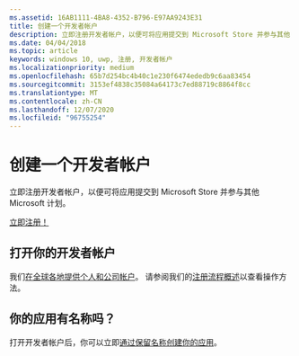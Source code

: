 ```yaml
---
ms.assetid: 16AB1111-4BA8-4352-B796-E97AA9243E31
title: 创建一个开发者帐户
description: 立即注册开发者帐户，以便可将应用提交到 Microsoft Store 并参与其他 Microsoft 计划。
ms.date: 04/04/2018
ms.topic: article
keywords: windows 10, uwp, 注册, 开发者帐户
ms.localizationpriority: medium
ms.openlocfilehash: 65b7d254bc4b40c1e230f6474ededb9c6aa83454
ms.sourcegitcommit: 3153ef4838c35084a64173c7ed88719c8864f8cc
ms.translationtype: MT
ms.contentlocale: zh-CN
ms.lasthandoff: 12/07/2020
ms.locfileid: "96755254"
---
```

# <a name="create-a-developer-account"></a>创建一个开发者帐户

立即注册开发者帐户，以便可将应用提交到 Microsoft Store 并参与其他 Microsoft 计划。

[立即注册！](https://developer.microsoft.com/store/register)

## <a name="opening-your-developer-account"></a>打开你的开发者帐户

我们[在全球各地提供个人和公司帐户](/windows-apps-src/publish/account-types-locations-and-fees.md)。 请参阅我们的[注册流程概述](/windows-apps-src/publish/opening-a-developer-account.md)以查看操作方法。

## <a name="have-a-name-for-your-app"></a>你的应用有名称吗？

打开开发者帐户后，你可以立即[通过保留名称创建你的应用](/windows-apps-src/publish/create-your-app-by-reserving-a-name.md)。
